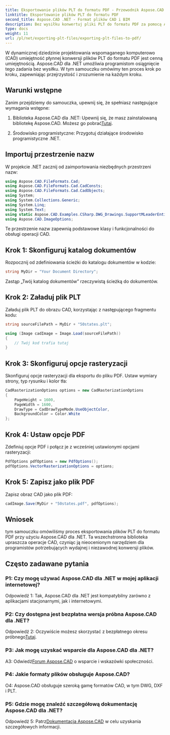 ```yaml
---
title: Eksportowanie plików PLT do formatu PDF - Przewodnik Aspose.CAD
linktitle: Eksportowanie plików PLT do formatu PDF
second_title: Aspose.CAD .NET - Format plików CAD i BIM
description: Bez wysiłku konwertuj pliki PLT do formatu PDF za pomocą Aspose.CAD dla .NET. Postępuj zgodnie z naszym przewodnikiem krok po kroku, aby uzyskać bezproblemową integrację i niezawodne wyniki.
type: docs
weight: 11
url: /pl/net/exporting-plt-files/exporting-plt-files-to-pdf/
---
```

W dynamicznej dziedzinie projektowania wspomaganego komputerowo (CAD) umiejętność płynnej konwersji plików PLT do formatu PDF jest cenną umiejętnością. Aspose.CAD dla .NET umożliwia programistom osiągnięcie tego zadania bez wysiłku. W tym samouczku omówimy ten proces krok po kroku, zapewniając przejrzystość i zrozumienie na każdym kroku.

## Warunki wstępne

Zanim przejdziemy do samouczka, upewnij się, że spełniasz następujące wymagania wstępne:

1.  Biblioteka Aspose.CAD dla .NET: Upewnij się, że masz zainstalowaną bibliotekę Aspose.CAD. Możesz go pobrać[Tutaj](https://releases.aspose.com/cad/net/).

2. Środowisko programistyczne: Przygotuj działające środowisko programistyczne .NET.

## Importuj przestrzenie nazw

W projekcie .NET zacznij od zaimportowania niezbędnych przestrzeni nazw:

```csharp
using Aspose.CAD.FileFormats.Cad;
using Aspose.CAD.FileFormats.Cad.CadConsts;
using Aspose.CAD.FileFormats.Cad.CadObjects;
using System;
using System.Collections.Generic;
using System.Linq;
using System.Text;
using static Aspose.CAD.Examples.CSharp.DWG_Drawings.SupportMLeaderEntityForDWGFormat;
using Aspose.CAD.ImageOptions;
```

Te przestrzenie nazw zapewnią podstawowe klasy i funkcjonalności do obsługi operacji CAD.

## Krok 1: Skonfiguruj katalog dokumentów

Rozpocznij od zdefiniowania ścieżki do katalogu dokumentów w kodzie:

```csharp
string MyDir = "Your Document Directory";
```

Zastąp „Twój katalog dokumentów” rzeczywistą ścieżką do dokumentów.

## Krok 2: Załaduj plik PLT

Załaduj plik PLT do obrazu CAD, korzystając z następującego fragmentu kodu:

```csharp
string sourceFilePath = MyDir + "50states.plt";

using (Image cadImage = Image.Load(sourceFilePath))
{
    // Twój kod trafia tutaj
}
```

## Krok 3: Skonfiguruj opcje rasteryzacji

Skonfiguruj opcje rasteryzacji dla eksportu do pliku PDF. Ustaw wymiary strony, typ rysunku i kolor tła:

```csharp
CadRasterizationOptions options = new CadRasterizationOptions
{
    PageHeight = 1600,
    PageWidth = 1600,
    DrawType = CadDrawTypeMode.UseObjectColor,
    BackgroundColor = Color.White
};
```

## Krok 4: Ustaw opcje PDF

Zdefiniuj opcje PDF i połącz je z wcześniej ustawionymi opcjami rasteryzacji:

```csharp
PdfOptions pdfOptions = new PdfOptions();
pdfOptions.VectorRasterizationOptions = options;
```

## Krok 5: Zapisz jako plik PDF

Zapisz obraz CAD jako plik PDF:

```csharp
cadImage.Save(MyDir + "50states.pdf", pdfOptions);
```

## Wniosek

tym samouczku omówiliśmy proces eksportowania plików PLT do formatu PDF przy użyciu Aspose.CAD dla .NET. Ta wszechstronna biblioteka upraszcza operacje CAD, czyniąc ją nieocenionym narzędziem dla programistów potrzebujących wydajnej i niezawodnej konwersji plików.

## Często zadawane pytania

### P1: Czy mogę używać Aspose.CAD dla .NET w mojej aplikacji internetowej?

Odpowiedź 1: Tak, Aspose.CAD dla .NET jest kompatybilny zarówno z aplikacjami stacjonarnymi, jak i internetowymi.

### P2: Czy dostępna jest bezpłatna wersja próbna Aspose.CAD dla .NET?

 Odpowiedź 2: Oczywiście możesz skorzystać z bezpłatnego okresu próbnego[Tutaj](https://releases.aspose.com/).

### P3: Jak mogę uzyskać wsparcie dla Aspose.CAD dla .NET?

 A3: Odwiedź[Forum Aspose.CAD](https://forum.aspose.com/c/cad/19) o wsparcie i wskazówki społeczności.

### P4: Jakie formaty plików obsługuje Aspose.CAD?

O4: Aspose.CAD obsługuje szeroką gamę formatów CAD, w tym DWG, DXF i PLT.

### P5: Gdzie mogę znaleźć szczegółową dokumentację Aspose.CAD dla .NET?

 Odpowiedź 5: Patrz[Dokumentacja Aspose.CAD](https://reference.aspose.com/cad/net/) w celu uzyskania szczegółowych informacji.